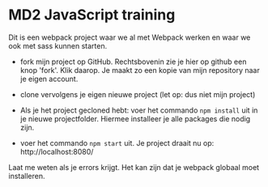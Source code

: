 # MD2 JavaScript training

Dit is een webpack project waar we al met Webpack werken en waar we ook met sass kunnen starten.

* fork mijn project op GitHub. Rechtsbovenin zie je hier op github een knop 'fork'. Klik daarop. Je maakt zo een kopie van mijn repository naar je eigen account.

* clone vervolgens je eigen nieuwe project (let op: dus niet mijn project)

* Als je het project gecloned hebt: voer het commando `npm install` uit in je nieuwe projectfolder. Hiermee installeer je alle packages die nodig zijn.

* voer het commando `npm start` uit. Je project draait nu op: http://localhost:8080/

Laat me weten als je errors krijgt. Het kan zijn dat je webpack globaal moet installeren.